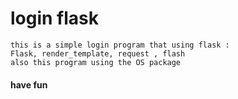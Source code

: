 # login flask 
    this is a simple login program that using flask :
    Flask, render_template, request , flash  
    also this program using the OS package 


#### have fun 

